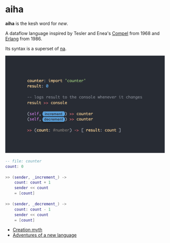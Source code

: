 # aiha

**aiha** is the kesh word for _new_.

A dataflow language inspired by Tesler and Enea's [Compel](https://www.reddit.com/r/ProgrammingLanguages/comments/l1m4wr/a_language_design_for_concurrent_processes/) from 1968 and [Erlang](https://www.erlang.org/) from 1986.

Its syntax is a superset of [na](https://github.com/kesh-lang/na).

![](https://github.com/kesh-lang/aiha/blob/main/aiha-code.png)

```lua
-- file: counter
count: 0

>> (sender, _increment_) ->
    count: count + 1
    sender << count
    = [count]
  
>> (sender, _decrement_) ->
    count: count - 1
    sender << count
    = [count]
```

- [Creation myth](https://github.com/kesh-lang/aiha/wiki/Creation-myth)
- [Adventures of a new language](https://github.com/kesh-lang/aiha/wiki/Adventures-of-a-new-language)
